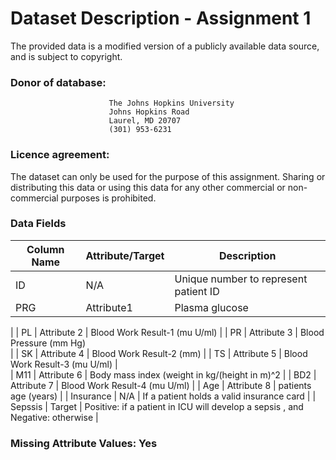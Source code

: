 # Dataset Description - Assignment 1

The provided data is a modified version of a publicly available data source, and is subject to copyright.

### Donor of database: 
                          The Johns Hopkins University
                          Johns Hopkins Road
                          Laurel, MD 20707
                          (301) 953-6231

### Licence agreement: 

The dataset can only be used for the purpose of this assignment. Sharing or distributing this data or using this data for any other commercial or non-commercial purposes is prohibited.


### Data Fields

| Column   Name                | Attribute/Target | Description                                                                                                                                                                                                  |
|------------------------------|------------------|--------------------------------------------------------------------------------------------------------------------------------------------------------------------------------------------------------------|
| ID                           | N/A              | Unique number to represent patient ID                                                                                                                                                                        |
| PRG           | Attribute1       |  Plasma glucose
 |
| PL               | Attribute 2     |   Blood Work Result-1 (mu U/ml)                                                                                                                                                |
| PR              | Attribute 3      | Blood Pressure (mm Hg)    
|
| SK              | Attribute 4      | Blood Work Result-2 (mm) 
|
| TS             | Attribute 5      |     Blood Work Result-3 (mu U/ml)
|                                                                                               
| M11     | Attribute 6    |  Body mass index (weight in kg/(height in m)^2
|
| BD2             | Attribute 7     |   Blood Work Result-4 (mu U/ml)                                                                                                                                               |
| Age              | Attribute 8      |    patients age  (years)                                                                                                                                             |
| Insurance | N/A     | If a patient holds a valid insurance card
|
| Sepssis                 | Target           | Positive: if a patient in ICU will 
develop a sepsis , and Negative: otherwise |

### Missing Attribute Values: Yes
